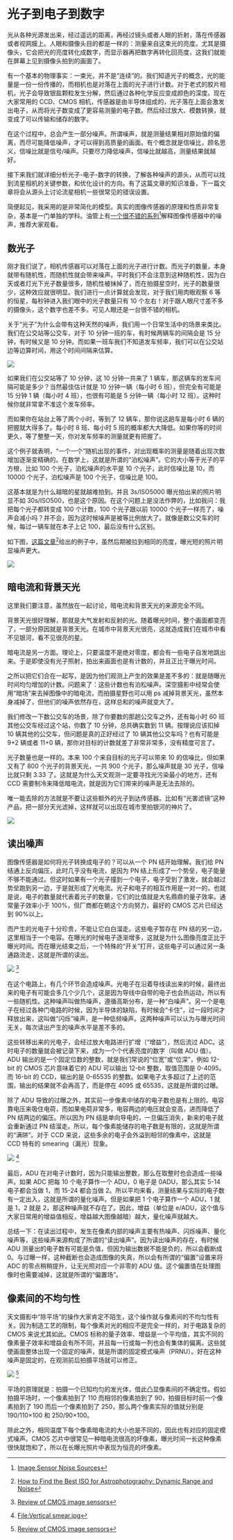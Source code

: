 # 光子到电子到数字

光从各种光源发出来，经过遥远的距离，再经过镜头或者人眼的折射，落在传感器或者视网膜上。人眼和摄像头目的都是一样的：测量来自这束光的亮度。尤其是摄像头，它会把光的亮度转化成数字，而显示器再把数字再转化回亮度，这我们就能在屏幕上见到摄像头拍到的画面了。

有一个基本的物理事实：一束光，并不是“连续”的。我们知道光子的概念，光的能量是一份一份传播的，而相机也是对落在上面的光子进行计数。对于老式的胶片相机，光子会导致银盐颗粒发生分解，然后通过各种化学反应变成颜色的深度。现在大家常用的 CCD、CMOS 相机，传感器是由半导体组成的，光子落在上面会激发出电子，从而将光子数变成了更容易测量的电子数。然后经过放大、模数转换，就变成了可以传输和储存的数字。

在这个过程中，总会产生一部分噪声。所谓噪声，就是测量结果相对原始值的偏离，而尽可能降低噪声，才可以得到高质量的画面。有个概念就是信噪比，顾名思义，信噪比就是信号/噪声。只要尽力降低噪声，信噪比就越高，测量结果就越好。

接下来我们就详细分析光子-电子-数字的转换，了解各种噪声的源头，从而可以找到流星相机的关键参数，和优化设计的方向。有了这篇文章的知识准备，下一篇文章将会从源头上讨论流星相机一些很常见的错误设置。

简便起见，我采用的是非常简化的模型。真实的图像传感器的原理和性质非常复杂，基本是一门单独的学科。油管上有[一个很不错的系列](https://www.youtube.com/playlist?list=PLD9DE4E7DCC55AB4C)[^1]解释图像传感器中的噪声，推荐大家观看。

## 数光子

刚才我们说了，相机传感器可以对落在上面的光子进行计数。而光子的数量，本身就带有随机性，而随机性就会带来噪声。平时我们不会注意到这种随机性，因为白天或者灯光下光子数量很多，随机性被抹掉了，而在拍摄星空时，光子的数量很少，这种效应就很明显。我们进行一点计算就会发现，对于我们用肉眼观察 6 等的恒星，每秒钟进入我们眼中的光子数量只有 10 个左右！对于跟人眼尺寸差不多的摄像头，这个数字也差不多。可见人眼还是一台很不错的相机。

关于“光子”为什么会带有这种天然的噪声，我们用一个日常生活中的场景来类比。我们在公交站等公交车，对于 10 分钟一班的车，有时候两辆车的间隔会是 15 分钟，有时候又是 10 分钟。而如果一班车我们不知道发车频率，我们可以在公交站边等边算时间，用这个时间间隔来估算。

![](image/20221006044514.png)

如果我们在公交站等了 10 分钟，这 10 分钟一共来了 1 辆车，那这辆车的发车间隔可能是多少？当然最佳估计就是 10 分钟一辆（每小时 6 班），但完全有可能是 15 分钟 1 辆（每小时 4 班），也很有可能是 5 分钟一辆（每小时 12 班）。这种时候你就非常拿不准这个发车频率。

而如果你在站台上等了两个小时，等到了 12 辆车，那你说这趟车是每小时 6 辆的把握就大得多了。每小时 8 班、每小时 5 班的概率都大大降低。如果你等的时间更久，等了整整一天，你对发车频率的测量就更有把握了。

这个例子就表明，“一个一个”随机出现的事件，对出现概率的测量是随着出现次数增加逐渐变精确的。在数学上，这就是所谓的“泊松噪声”。它的大小等于光子的平方根，比如 100 个光子，泊松噪声的水平是 10 个光子，此时信噪比是 10，而 10000 个光子，泊松噪声是 100 个光子，信噪比是 100。

这基本就是为什么越暗的星就越难拍到。并且 3s/ISO5000 曝光拍出来的照片明显不如 30s/ISO500，也是这个原因。在这个问题上是没法作弊的，比如我问：我把每个光子都转变成 100 个计数，100 个光子跟以前 10000 个光子一样亮了，噪声会减小吗？并不会，因为这时候噪声是被等比例放大了。就像是数公交车的时候，每过一辆车就在本子上记 100，最后没有什么区别。

如下图，[这篇文章](https://petapixel.com/2017/03/22/find-best-iso-astrophotography-dynamic-range-noise/)[^2]给出的例子中，虽然后期被拉到相同的亮度，曝光短的照片明显噪声更大。

![](image/20221006043449.png)

## 暗电流和背景天光

这里我们要注意，虽然放在一起讨论，暗电流和背景天光的来源完全不同。

背景天光很好理解，那就是大气发射和反射的光。随着曝光时间，整个画面都变亮了，一部分原因就是背景天光。在城市中背景天光很亮，这就造成我们在城市中看不见银河，看不见很亮的星。

暗电流是另一方面。理论上，只要温度不是绝对零度，都会有一些电子自发地跳出来。于是即使没有光子照射，拍出来画面也是有计数的，并且正比于曝光时间。

之所以把它们合在一起写，是因为他们观测上产生的效果是差不多的：就是随曝光时间均匀增加的计数。问题来了：这些计数也有泊松噪声。深空摄影中经常会使用“暗场”来去掉图像中的暗电流，而拍摄星野也可以用 ps 减掉背景天光，虽然本身减掉了，但他们的噪声依然存在，这样总和的噪声就变大了。

我们修改一下数公交车的场景，除了你要数的那趟公交车之外，还有每小时 60 班其他公交车经过这个站，你数了 10 分钟，总共确实数到 11 辆。按理说应该扣掉 10 辆其他的公交车，但问题是真的正好经过了 10 辆其他公交车吗？也有可能是 9+2 辆或者 11+0 辆，那你对目标的计数就差了非常非常多，没有精度可言了。

光子数量也是一样的。本来 100 个来自目标的光子可以带来 10 的信噪比，但如果又有了 800 个光子的背景天光，一共 900 个光子，那么噪声就是 30 光子，信噪比就只剩 3.33 了。这就是为什么天文观测一定要寻找光污染最小的地方，还有 CCD 需要制冷来降低暗电流，就是因为它们带来的噪声是无法去除的。

唯一能去除的方法就是不要让这些额外的光子到达传感器。比如有“光害滤镜”这种产品，把一部分天光滤掉，这样就可以出现在城市里拍银河的神片了。

![](image/20221006044628.png)

## 读出噪声

图像传感器是如何将光子转换成电子的？可以从一个 PN 结开始理解。我们给 PN 结通上反向偏压，此时几乎没有电流，是因为 PN 结上形成了一个势垒，电子能量不够不能通过。但这时如果有一个光子撞到一个电子，电子受到了激发，就会越过势垒跑到另一边，于是就形成了光电流。光子和电子的相互作用是一对一的，也就是说，电子的数量就代表着光子的数量，它们的比值就是大名鼎鼎的量子效率。通常量子效率小于 100%，但厂商都在朝这个方向努力，最好的 CMOS 芯片已经达到 90%以上。

而产生的光电子十分珍贵，不能让它白白溜走。这些电子暂存在 PN 结的另一边，这里相当于一个电容。在曝光的时候电子逐渐增多，这就是为什么图像亮度正比于曝光时间。而在曝光结束之后，一个特殊的“开关”打开，这些电子可以通过另一条通路流走，这就是所谓的读出。

![](image/20221006045602.png) [^3]

在这个电路上，有几个环节会造成噪声。光电子在沿着导线读出来的时候，最终出来的电子有可能会多几个少几个，这是因为导线中自带的电子也会热运动，所以有一些随机性。这种噪声叫做热噪声，遵循高斯分布，是一种“白噪声”。另一个是电子在经过各种门电路的时候，因为半导体的缺陷，有时候会“卡住”，过一段时间才释放出来，这叫做“闪烁”噪声，是一种低频噪声。这两种噪声可以认为与曝光时间无关，每次读出产生的噪声水平是差不多的。

这些转移出来的光电子，会经过放大电路进行扩增（“增益”），然后流过 ADC。这时电子的数量就会被记录下来，成为一个个代表亮度的数字（叫做 ADU 值）。ADU 输出的是一个固定位数的整数，就是我们常说的“位宽”或“位深”，例如 12-bit 的 CMOS 芯片意味着它的 ADU 可以输出 12-bit 整数，取值范围是 0-4095。而 16-bit 的 CCD，输出的是 0-65535 的整数。如果电子太多超过了上述的范围，输出的结果就不会再高了，而是停在 4095 或 65535，这就是所谓的过曝。

除了 ADU 导致的过曝之外，其实前一步像素中储存的电子数也是有上限的。电容靠电压来吸住电荷，而如果电荷非常多，电容两边的电压就会变高，进而降低了 PN 结两边的偏压。所以因为 PN 结是单向导电的，一旦偏压消失，新来的电子就会重新通过 PN 结溜走。所以，每个像素能储存的电子数是有限的，这就是所谓的“满阱”。对于 CCD 来说，这些多余的电子会外溢到相邻的像素中，这就是 CCD 特有的 smearing（漏光）现象。

![](image/20221006045904.png) [^4]

最后，ADU 在对电子计数时，因为只能输出整数，那么在取整时也会造成一些噪声。如果 ADC 把每 10 个电子算作一个 ADU，0 电子是 0ADU，那么其实 5-14 电子都会当做 1，而 15-24 都会当做 2。所以平均来看，测量结果与实际的电子数有一定出入，这就是所谓的量化噪声。但是如果把 1 个电子算作一个 ADU，1 就是 1，2 就是 2，那这种噪声就不存在了。因此，增益（单位是 e/ADU，这个值与大家日常用的增益值相反，增益越大图像越暗）越大，量化噪声就越大。

总结一下：在读出过程中，发生在像素内部的噪声主要有热噪声、闪烁噪声、量化噪声等，这些噪声来源构成了所谓的“读出噪声”。因为读出噪声的存在，有时候 ADU 测量出的电子数有可能是负值，但因为输出数据不能是负的，所以会截断成 0。与过曝一样，这种截断也会造成图像的失真，所以会有所谓的“偏置”设置来将 ADC 的零点稍稍提升，让无光照对应一个非零的 ADU 值。这个偏置值在处理图像时也需要减掉，这就是所谓的“偏置场”。

## 像素间的不均匀性

天文摄影中“除平场”的操作大家肯定不陌生，这个操作就与像素间的不均匀性有关。因为制造工艺的限制，每个像素对光的相应不是完全一样的，对于电路复杂的 CMOS 来说尤其如此。CMOS 标称的量子效率、增益是一个平均值，其实不同的像素量子效率和增益会有所不同，并且每一行或每一列也会有集体的偏离。这些就使画面整体出现一个固定的噪声，就是所谓的固定模式噪声（PRNU）。好在这种噪声是固定的，在观测前后拍摄平场就可以修正。

![](image/20221006045638.png) [^3]

平场的原理就是：拍摄一个已知均匀的发光体，借此凸显像素间的不确定性。假如拍摄平场时，一个像素拍到了 110 而相邻的像素拍到了 90，拍摄目标时前一个像素拍到了 190 而后一个像素拍到了 250，那么两个像素实际的值就分别是 190/110×100 和 250/90×100。

除此之外，相同温度下每个像素暗电流的大小也是不同的，因此也有对应的固定模式噪声。CMOS 芯片中很常见一种暗电流很高的坏像素，曝光时间一长这种像素很快就饱和了，所以在长曝光照片中表现为恒亮的坏像素。

[^1]: [Image Sensor Noise Sources](https://www.youtube.com/playlist?list=PLD9DE4E7DCC55AB4C)
[^2]: [How to Find the Best ISO for Astrophotography: Dynamic Range and Noise](https://petapixel.com/2017/03/22/find-best-iso-astrophotography-dynamic-range-noise/)
[^3]: [Review of CMOS image sensors](https://www.sciencedirect.com/science/article/pii/S0026269205002764)
[^4]: [File:Vertical smear.jpg](https://commons.wikimedia.org/wiki/File:Vertical_smear.jpg)

